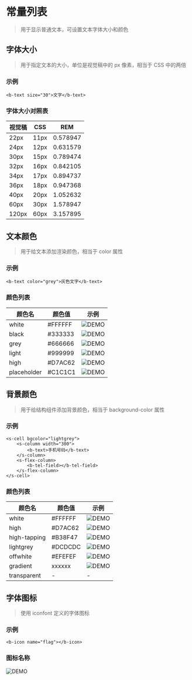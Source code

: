 # 常量列表
> 用于显示普通文本，可设置文本字体大小和颜色

## 字体大小
> 用于指定文本的大小，单位是视觉稿中的 px 像素，相当于 CSS 中的两倍

### 示例

```
<b-text size="30">文字</b-text>
```

### 字体大小对照表

 视觉稿 | CSS | REM 
--- | --- | ---
 22px | 11px | 0.578947 
 24px | 12px | 0.631579
 30px | 15px | 0.789474
 32px | 16px | 0.842105
 34px | 17px | 0.894737 
 36px | 18px | 0.947368
 40px | 20px | 1.052632
 60px | 30px | 1.578947
 120px | 60px | 3.157895

## 文本颜色
> 用于给文本添加渲染颜色，相当于 color 属性

### 示例

```
<b-text color="grey">灰色文字</b-text>
```

### 颜色列表

 颜色名 | 颜色值 | 示例 
--- | --- | ---
 white | #FFFFFF | ![DEMO](https://ohc0dpsgs.qnssl.com/lego/images/fff.png) 
 black | #333333 | ![DEMO](https://ohc0dpsgs.qnssl.com/lego/images/333.png) 
 grey | #666666 | ![DEMO](https://ohc0dpsgs.qnssl.com/lego/images/666.png) 
 light | #999999 | ![DEMO](https://ohc0dpsgs.qnssl.com/lego/images/999.png) 
 high | #D7AC62 | ![DEMO](https://ohc0dpsgs.qnssl.com/lego/images/d7ac62.png)
 placeholder | #C1C1C1 | ![DEMO](https://ohc0dpsgs.qnssl.com/lego/images/d7ac62.png)   

## 背景颜色
> 用于给结构组件添加背景颜色，相当于 background-color 属性

### 示例

```
<s-cell bgcolor="lightgrey">
    <s-column width="300">
        <b-text>手机号码</b-text>
    </s-column>
    <s-flex-column>
        <b-tel-field></b-tel-field>
    </s-flex-column>
</s-cell>
```

### 颜色列表

 颜色名 | 颜色值 | 示例 
--- | --- | ---
 white | #FFFFFF | ![DEMO](https://ohc0dpsgs.qnssl.com/lego/images/fff.png)  
 high | #D7AC62 | ![DEMO](https://ohc0dpsgs.qnssl.com/lego/images/d7ac62.png) 
 high-tapping | #B38F47 | ![DEMO](https://ohc0dpsgs.qnssl.com/lego/images/B38F47.png) 
 lightgrey | #DCDCDC | ![DEMO](https://ohc0dpsgs.qnssl.com/lego/images/DCDCDC.png) 
 offwhite | #EFEFEF | ![DEMO](https://ohc0dpsgs.qnssl.com/lego/images/fff.png)
 gradient | xxxxxx | ![DEMO](https://ohc0dpsgs.qnssl.com/lego/images/DCDCDC.png) 
 transparent | - | -

## 字体图标
> 使用 iconfont 定义的字体图标

### 示例
```
<b-icon name="flag"></b-icon>
```

### 图标名称
![DEMO](https://ohc0dpsgs.qnssl.com/image/service/serviceBanner.jpg)